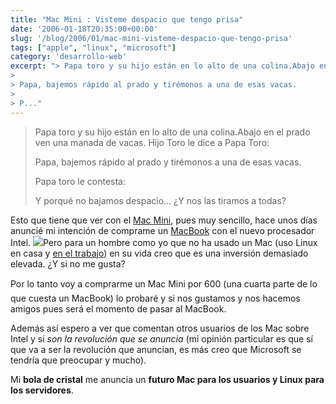 ```yaml
---
title: "Mac Mini : Visteme despacio que tengo prisa"
date: '2006-01-18T20:35:00+00:00'
slug: '/blog/2006/01/mac-mini-visteme-despacio-que-tengo-prisa'
tags: ["apple", "linux", "microsoft"]
category: 'desarrollo-web'
excerpt: "> Papa toro y su hijo están en lo alto de una colina.Abajo en el prado ven una manada de vacas. Hijo Toro le dice a Papa Toro:
> 
> Papa, bajemos rápido al prado y tirémonos a una de esas vacas.
> 
> P..."
---
```

> Papa toro y su hijo están en lo alto de una colina.Abajo en el prado ven una manada de vacas. Hijo Toro le dice a Papa Toro:
> 
> Papa, bajemos rápido al prado y tirémonos a una de esas vacas.
> 
> Papa toro le contesta:
> 
> Y porqué no bajamos despacio… ¿Y nos las tiramos a todas?

Esto que tiene que ver con el [Mac Mini](http://store.apple.com/Apple/WebObjects/spainstore.woa/91305/wo/kT1IR3CQIERR2J87xT87MrueU7b/0.SLID?nclm=Macmini&mco=6A2AA4B0), pues muy sencillo, hace unos días anuncié mi intención de comprame un [MacBook](http://store.apple.com/Apple/WebObjects/spainstore.woa/91305/wo/kT1IR3CQIERR2J87xT87MrueU7b/0.SLID?nclm=MacBook&mco=E27B7429) con el nuevo procesador Intel. ![](http://jorgegorka.files.wordpress.com/mac_mini.jpg)Pero para un hombre como yo que no ha usado un Mac (uso Linux en casa y [en el trabajo](http://www.informatica32.com)) en su vida creo que es una inversión demasiado elevada. ¿Y si no me gusta?

Por lo tanto voy a comprarme un Mac Mini por 600 (una cuarta parte de lo que cuesta un MacBook) lo probaré y si nos gustamos y nos hacemos amigos pues será el momento de pasar al MacBook.

Además así espero a ver que comentan otros usuarios de los Mac sobre Intel y si _son la revolución que se anuncia_ (mi opinión particular es que sí que va a ser la revolución que anuncian, es más creo que Microsoft se tendría que preocupar y mucho).

Mi **bola de cristal** me anuncia un **futuro Mac para los usuarios y Linux para los servidores**.


